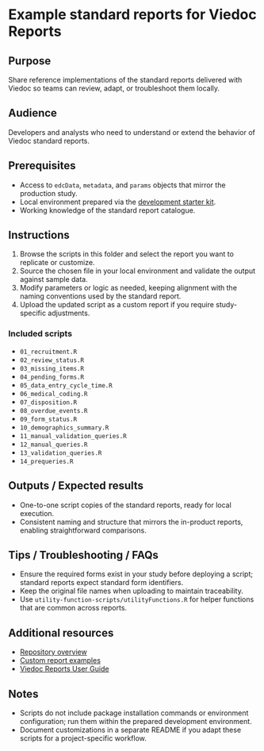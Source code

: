 # Example standard reports for Viedoc Reports

## Purpose
Share reference implementations of the standard reports delivered with Viedoc so teams can review, adapt, or troubleshoot them locally.

## Audience
Developers and analysts who need to understand or extend the behavior of Viedoc standard reports.

## Prerequisites
- Access to `edcData`, `metadata`, and `params` objects that mirror the production study.
- Local environment prepared via the [development starter kit](../development-starter-kit/README.md).
- Working knowledge of the standard report catalogue.

## Instructions
1. Browse the scripts in this folder and select the report you want to replicate or customize.
2. Source the chosen file in your local environment and validate the output against sample data.
3. Modify parameters or logic as needed, keeping alignment with the naming conventions used by the standard report.
4. Upload the updated script as a custom report if you require study-specific adjustments.

### Included scripts
- `01_recruitment.R`
- `02_review_status.R`
- `03_missing_items.R`
- `04_pending_forms.R`
- `05_data_entry_cycle_time.R`
- `06_medical_coding.R`
- `07_disposition.R`
- `08_overdue_events.R`
- `09_form_status.R`
- `10_demographics_summary.R`
- `11_manual_validation_queries.R`
- `12_manual_queries.R`
- `13_validation_queries.R`
- `14_prequeries.R`

## Outputs / Expected results
- One-to-one script copies of the standard reports, ready for local execution.
- Consistent naming and structure that mirrors the in-product reports, enabling straightforward comparisons.

## Tips / Troubleshooting / FAQs
- Ensure the required forms exist in your study before deploying a script; standard reports expect standard form identifiers.
- Keep the original file names when uploading to maintain traceability.
- Use `utility-function-scripts/utilityFunctions.R` for helper functions that are common across reports.

## Additional resources
- [Repository overview](../README.md)
- [Custom report examples](../example-custom-reports/README.md)
- [Viedoc Reports User Guide](https://help.viedoc.net/c/8a3600)

## Notes
- Scripts do not include package installation commands or environment configuration; run them within the prepared development environment.
- Document customizations in a separate README if you adapt these scripts for a project-specific workflow.
